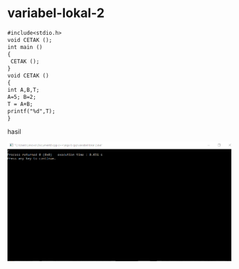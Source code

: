 # variabel-lokal-2

    #include<stdio.h>
    void CETAK ();
    int main ()
    {
     CETAK ();
    }
    void CETAK ()
    {
    int A,B,T;
    A=5; B=2;
    T = A+B;
    printf("%d",T);
    }
    
    
    
    
    
 hasil
 
![img](https://github.com/hamdanyuapi/variabel-lokal-2/blob/master/bariabel%20lokal%202.png?raw=true)
